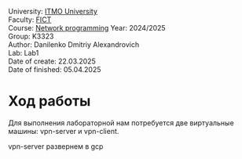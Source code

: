 University: [ITMO University](https://itmo.ru/ru/)  
Faculty: [FICT](https://fict.itmo.ru)  
Course: [Network programming]([https://github.com/itmo-ict-faculty/introduction-in-routing](https://itmo-ict-faculty.github.io/network-programming/))  
Year: 2024/2025  
Group: K3323  
Author: Danilenko Dmitriy Alexandrovich  
Lab: Lab1  
Date of create: 22.03.2025  
Date of finished:  05.04.2025

# Ход работы 
Для выполнения лабораторной нам потребуется две виртуальные машины: vpn-server и vpn-client. 

vpn-server развернем в gcp

